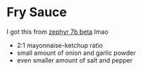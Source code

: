 # Fry Sauce
I got this from [zephyr 7b beta](https://huggingface.co/spaces/HuggingFaceH4/zephyr-chat) lmao

- 2:1 mayonnaise-ketchup ratio
- small amount of onion and garlic powder
- even smaller amount of salt and pepper
